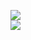 [![](https://img.shields.io/badge/Made%20With-Github%20Spray-lightgrey.svg?style=for-the-badge&logo=github)](https://github.com/Annihil/github-spray#5830)  
[![](https://i.imgur.com/2DrTn0Z.gif)](https://github.com/Annihil/github-spray)